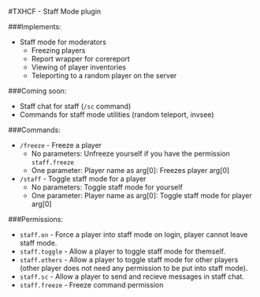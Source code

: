 #TXHCF - Staff Mode plugin

###Implements:
* Staff mode for moderators
    * Freezing players
    * Report wrapper for corereport
    * Viewing of player inventories
    * Teleporting to a random player on the server

###Coming soon:
* Staff chat for staff (`/sc` command)
* Commands for staff mode utilities (random teleport, invsee)

###Commands:
* `/freeze` - Freeze a player
    * No parameters: Unfreeze yourself if you have the permission `staff.freeze`
    * One parameter: Player name as arg[0]: Freezes player arg[0]
* `/staff` - Toggle staff mode for a player
    * No parameters: Toggle staff mode for yourself
    * One parameter: Player name as arg[0]: Toggle staff mode for player arg[0]

###Permissions:
* `staff.on` - Force a player into staff mode on login, player cannot leave staff mode.
* `staff.toggle` - Allow a player to toggle staff mode for themself.
* `staff.others` - Allow a player to toggle staff mode for other players (other player does not need any permission to be put into staff mode).
* `staff.sc` - Allow a player to send and recieve messages in staff chat.
* `staff.freeze` - Freeze command permission
